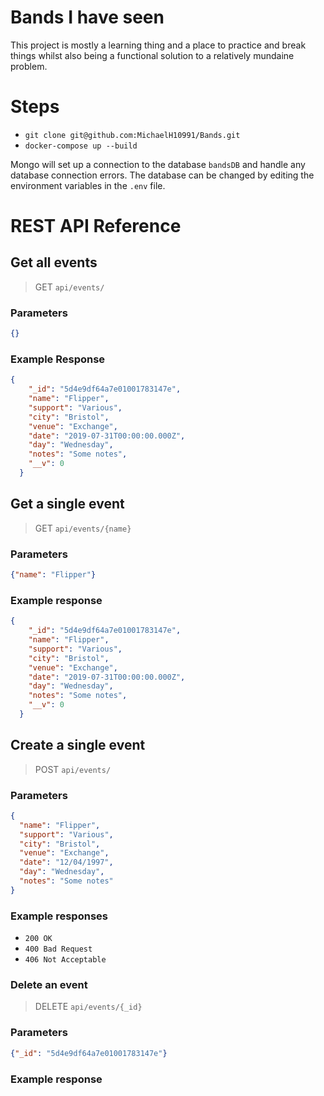 # Bands I have seen

This project is mostly a learning thing and a place to practice and break things whilst also being a functional solution to a relatively mundaine problem.

# Steps

- `git clone git@github.com:MichaelH10991/Bands.git`
- `docker-compose up --build`

Mongo will set up a connection to the database `bandsDB` and handle any database connection errors. The database can be changed by editing the environment variables in the `.env` file.

# REST API Reference

## Get all events

> GET `api/events/`

### Parameters

```json
{}
```

### Example Response

```json
{
    "_id": "5d4e9df64a7e01001783147e",
    "name": "Flipper",
    "support": "Various",
    "city": "Bristol",
    "venue": "Exchange",
    "date": "2019-07-31T00:00:00.000Z",
    "day": "Wednesday",
    "notes": "Some notes",
    "__v": 0
  }
```

## Get a single event

> GET `api/events/{name}`

### Parameters 

```json
{"name": "Flipper"}
  ```

### Example response
```json
{
    "_id": "5d4e9df64a7e01001783147e",
    "name": "Flipper",
    "support": "Various",
    "city": "Bristol",
    "venue": "Exchange",
    "date": "2019-07-31T00:00:00.000Z",
    "day": "Wednesday",
    "notes": "Some notes",
    "__v": 0
  }
```

## Create a single event
> POST `api/events/`

### Parameters
```json
{
  "name": "Flipper",
  "support": "Various",  
  "city": "Bristol",
  "venue": "Exchange",
  "date": "12/04/1997",
  "day": "Wednesday",
  "notes": "Some notes"
}
```
### Example responses

- `200 OK`
- `400 Bad Request`
- `406 Not Acceptable`

### Delete an event

> DELETE `api/events/{_id}`

### Parameters

```json 
{"_id": "5d4e9df64a7e01001783147e"}
```
### Example response
```json

```



